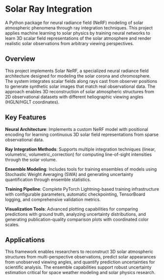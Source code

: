 # Solar Ray Integration

A Python package for neural radiance field (NeRF) modeling of solar atmospheric phenomena through ray integration techniques. This project applies machine learning to solar physics by training neural networks to learn 3D scalar field representations of the solar atmosphere and render realistic solar observations from arbitrary viewing perspectives.

## Overview

This project implements Solar NeRF, a specialized neural radiance field architecture designed for modeling the solar corona and chromosphere. The system integrates scalar fields along rays cast from observer positions to generate synthetic solar images that match real observational data. The approach enables 3D reconstruction of solar atmospheric structures from 2D observational datasets with different heliographic viewing angles (HGLN/HGLT coordinates).

## Key Features

**Neural Architecture**: Implements a custom NeRF model with positional encoding for learning continuous 3D solar field representations from sparse observational data.

**Ray Integration Methods**: Supports multiple integration techniques (linear, volumetric, volumetric_correction) for computing line-of-sight intensities through the solar volume.

**Ensemble Modeling**: Includes tools for training ensembles of models using Stochastic Weight Averaging (SWA) and generating uncertainty quantification through ensemble statistics.

**Training Pipeline**: Complete PyTorch Lightning-based training infrastructure with configurable parameters, automatic checkpointing, TensorBoard logging, and comprehensive validation metrics.

**Visualization Tools**: Advanced plotting capabilities for comparing predictions with ground truth, analyzing uncertainty distributions, and generating publication-quality comparison plots with coordinated color scales.

## Applications

This framework enables researchers to reconstruct 3D solar atmospheric structures from multi-perspective observations, predict solar appearances from unobserved viewing angles, and quantify prediction uncertainties for scientific analysis. The ensemble capabilities support robust uncertainty estimation critical for space weather modeling and solar physics research.

